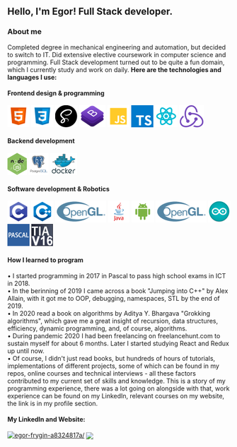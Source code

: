 ## Hello, I'm Egor! Full Stack developer.
### About me
Completed degree in mechanical engineering and automation, but decided to switch to IT. Did extensive elective coursework in computer science and programming.
Full Stack development turned out to be quite a fun domain, which I currently study and work on daily. **Here are the technologies and languages I use:**
#### Frontend design & programming
![HTML5](images/html.png)
![CSS3](images/css.png)
![SASS](images/sass.png)
![Bootstrap](images/bootstrap.png)
![JavaScript](images/js.png)
![TypeSctipt](images/ts.png)
![React.js](images/react.png)
![Redux.js](images/redux.png)

#### Backend development
![Node.js](images/node.png)
![PostgreSQL](images/sql.png)
![Docker](images/docker.png)

#### Software development & Robotics
![C](images/c.png)
![C++](images/cpp.png)
![OpenGL](images/opengl.png)
![Java](images/java.png)
![Java](images/android.png)
![OpenGL](images/opengl.png)
![Arduino](images/arduino.png)
![Pascal](images/pascal.png)
![TIA Portal](images/tiaportal.png)

#### How I learned to program
• I started programming in 2017 in Pascal to pass high school exams in ICT in 2018. 
<br/>
• In the berinning of 2019 I came across a book "Jumping into C++" by Alex Allain, with it got me to OOP, debugging, namespaces, STL by the end of 2019.
<br/>
• In 2020 read a book on algorithms by Aditya Y. Bhargava "Grokking algorithms", which gave me a great insight of recursion, data structures, efficiency, dynamic programming, and, of course, algorithms.
<br/>
• During pandemic 2020 I had been freelancing on freelancehunt.com to sustain myself for about 6 months. Later I started studying React and Redux up until now.
<br/>
• Of course, I didn't just read books, but hundreds of hours of tutorials, implementations of different projects, some of which can be found in my repos, online courses and technical interviews - all these factors contributed to my current set of skills and knowledge. This is a story of my programming experience, there was a lot going on alongside with that, work experience can be found on my LinkedIn, relevant courses on my website, the link is in my profile section.

#### My LinkedIn and Website:
<p align="left">
<a href="https://linkedin.com/in/zeriab-chiah-017b9a60/" target="blank"><img height="50px" src="https://raw.githubusercontent.com/rahuldkjain/github-profile-readme-generator/master/src/images/icons/Social/linked-in-alt.svg" alt="egor-frygin-a8324817a/"/></a>
<a href="https://efrygin.000webhostapp.com/index.html" target="blank"><img align="center" src="logo.jpg" height="50px"/></a>
</p>
